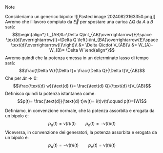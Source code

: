 >[!note]
>Consideriamo un generico bipolo:
>![[Pasted image 20240823163350.png]]
>Avremo che il lavoro compiuto da $\overrightarrow{E}$ per spostare una carica $\Delta Q$ da $A$ a $B$ sarà:
>$$\begin{align*}
L_{AB}&=\Delta Q\int_{AB}\overrightarrow{E}\space \text{d}\overrightarrow{l}=\Delta Q \left(-\int_{BA}\overrightarrow{E}\space \text{d}\overrightarrow{l}\right)\\
&= \Delta Q\cdot V_{AB}\\
&= W_{A}-W_{B}= \Delta W
\end{align*}$$
>Avremo quindi che la potenza emessa in un determinato lasso di tempo sarà: $$\frac{\Delta W}{\Delta t}= \frac{\Delta Q}{\Delta t}V_{AB}$$
>Che per $\Delta t\to0$:
>$$\frac{\text{d} w}{\text{d} t}= \frac{\text{d} Q}{\text{d} t}V_{AB}$$
>Definisco quindi la potenza istantanea come: $$p(t)= \frac{\text{d}}{\text{d} t}w(t)= i(t)v(t)\qquad p(t)=[W]$$

Definiamo, in convenzione normale, che la potenza assorbita e erogata da un bipolo è:
$$p_{a}(t)=v(t)i(t)\qquad p_{e}(t)=-v(t)i(t)$$
Viceversa, in convenzione dei generatori, la potenza assorbita e erogata da un bipolo è:
$$p_{a}(t)=-v(t)i(t)\qquad p_{e}(t)=v(t)i(t)$$
